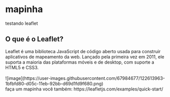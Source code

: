 # mapinha
testando leaflet

<h2>O que é o Leaflet?</h2>
Leaflet é uma biblioteca JavaScript de código aberto usada para construir aplicativos de mapeamento da web. Lançado pela primeira vez em 2011, ele suporta a maioria das plataformas móveis e de desktop, com suporte a HTML5 e CSS3.

<br>
<br>
![image](https://user-images.githubusercontent.com/67984677/122613963-1bfbfd80-d05c-11eb-92bb-d69d1fd9f680.png)


<br>
faça um mapinha você também:
https://leafletjs.com/examples/quick-start/
